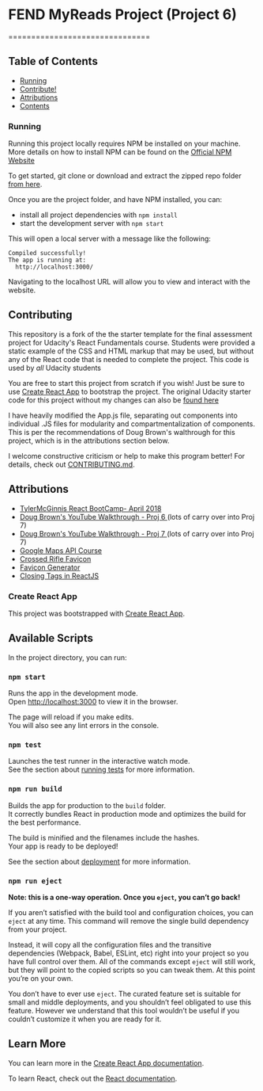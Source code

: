 # FEND MyReads Project (Project 6)
===============================
## Table of Contents

* [Running](#running)
* [Contribute!](#contributing)
* [Attributions](#attributions)
* [Contents](#contents)

### Running

Running this project locally requires NPM be installed on your machine. More details on how to install NPM can be found on the [Official NPM Website](https://docs.npmjs.com/getting-started/installing-node)

To get started, git clone or download and extract the zipped repo folder [from here](https://github.com/RobGoelz/myReads).

Once you are the project folder, and have NPM installed, you can:

* install all project dependencies with `npm install`
* start the development server with `npm start`

This will open a local server with a message like the following:

```
Compiled successfully!
The app is running at:
  http://localhost:3000/
```
Navigating to the localhost URL will allow you to view and interact with the website.

## Contributing

This repository is a fork of the the starter template for the final assessment project for Udacity's React Fundamentals course. Students were provided a static example of the CSS and HTML markup that may be used, but without any of the React code that is needed to complete the project. This code is used by _all_ Udacity students

You are free to start this project from scratch if you wish! Just be sure to use [Create React App](https://github.com/facebookincubator/create-react-app) to bootstrap the project. The original Udacity starter code for this project without my changes can also be [found here](https://github.com/udacity/reactnd-project-myreads-starter)

I have heavily modified the App.js file, separating out components into individual .JS files for modularity and compartmentalization of components. This is per the recommendations of Doug Brown's walthrough for this project, which is in the attributions section below.

I welcome constructive criticism or help to make this program better! For details, check out [CONTRIBUTING.md](CONTRIBUTING.md).

## Attributions
* [TylerMcGinnis React BootCamp- April 2018](https://www.youtube.com/playlist?list=PLr-qxVPM5Sc6xYYjPskP5Bn_TIuvFrkeS)
* [Doug Brown's YouTube Walkthrough - Proj 6 ](https://www.youtube.com/watch?v=OcL7-7cRpkQ&feature=youtu.be)
(lots of carry over into Proj 7)
* [Doug Brown's YouTube Walkthrough - Proj 7 ](https://www.youtube.com/watch?v=NVAVLCJwAAo&feature=youtu.be)
(lots of carry over into Proj 7)
* [Google Maps API Course](https://www.udacity.com/course/google-maps-apis--ud864)
* [Crossed Rifle Favicon](https://myelitedetail.us/clipart/rifle-clipart-musket_1461157.html)
* [Favicon Generator](https://www.favicongenerator.com/)
* [Closing Tags in ReactJS](https://stackoverflow.com/questions/30852751/expected-corresponding-jsx-closing-tag-for-input-reactjs)


### Create React App

This project was bootstrapped with [Create React App](https://github.com/facebookincubator/create-react-app).

## Available Scripts

In the project directory, you can run:

### `npm start`

Runs the app in the development mode.<br>
Open [http://localhost:3000](http://localhost:3000) to view it in the browser.

The page will reload if you make edits.<br>
You will also see any lint errors in the console.

### `npm test`

Launches the test runner in the interactive watch mode.<br>
See the section about [running tests](https://facebook.github.io/create-react-app/docs/running-tests) for more information.

### `npm run build`

Builds the app for production to the `build` folder.<br>
It correctly bundles React in production mode and optimizes the build for the best performance.

The build is minified and the filenames include the hashes.<br>
Your app is ready to be deployed!

See the section about [deployment](https://facebook.github.io/create-react-app/docs/deployment) for more information.

### `npm run eject`

**Note: this is a one-way operation. Once you `eject`, you can’t go back!**

If you aren’t satisfied with the build tool and configuration choices, you can `eject` at any time. This command will remove the single build dependency from your project.

Instead, it will copy all the configuration files and the transitive dependencies (Webpack, Babel, ESLint, etc) right into your project so you have full control over them. All of the commands except `eject` will still work, but they will point to the copied scripts so you can tweak them. At this point you’re on your own.

You don’t have to ever use `eject`. The curated feature set is suitable for small and middle deployments, and you shouldn’t feel obligated to use this feature. However we understand that this tool wouldn’t be useful if you couldn’t customize it when you are ready for it.

## Learn More

You can learn more in the [Create React App documentation](https://facebook.github.io/create-react-app/docs/getting-started).

To learn React, check out the [React documentation](https://reactjs.org/).
